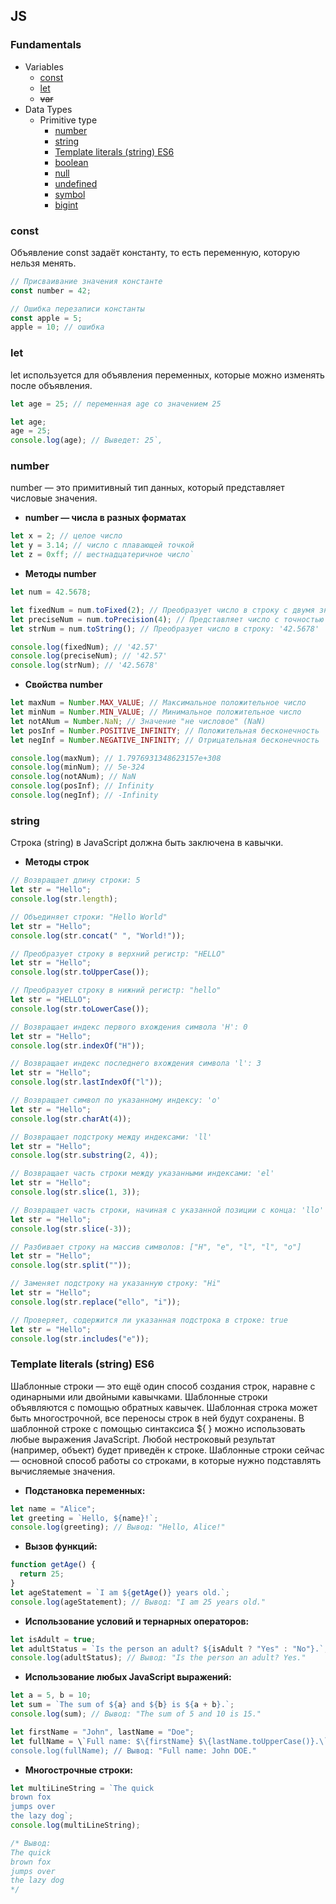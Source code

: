 ## JS

### Fundamentals

- Variables
  - [const](#const)
  - [let](#let)
  - ~~var~~
- Data Types
  - Primitive type
    - [number](#number)
    - [string](#string)
    - [Template literals (string) ES6](#template-literals-string-es6)
    - [boolean](#boolean)
    - [null](#null)
    - [undefined](#undefined)
    - [symbol](#symbol)
    - [bigint](#bigint)

### const

Объявление const задаёт константу, то есть переменную, которую нельзя менять.

```javascript
// Присваивание значения константе
const number = 42;
```

```javascript
// Ошибка перезаписи константы
const apple = 5;
apple = 10; // ошибка
```

### let

let используется для объявления переменных, которые можно изменять после объявления.

```javascript
let age = 25; // переменная age со значением 25
```

```javascript
let age;
age = 25;
console.log(age); // Выведет: 25`,
```

### number

number — это примитивный тип данных, который представляет числовые значения.

- **number — числа в разных форматах**

```javascript
let x = 2; // целое число
let y = 3.14; // число с плавающей точкой
let z = 0xff; // шестнадцатеричное число`
```

- **Методы number**

```javascript
let num = 42.5678;

let fixedNum = num.toFixed(2); // Преобразует число в строку с двумя знаками после запятой: '42.57'
let preciseNum = num.toPrecision(4); // Представляет число с точностью до четырех знаков: '42.57'
let strNum = num.toString(); // Преобразует число в строку: '42.5678'

console.log(fixedNum); // '42.57'
console.log(preciseNum); // '42.57'
console.log(strNum); // '42.5678'
```

- **Свойства number**

```javascript
let maxNum = Number.MAX_VALUE; // Максимальное положительное число
let minNum = Number.MIN_VALUE; // Минимальное положительное число
let notANum = Number.NaN; // Значение "не числовое" (NaN)
let posInf = Number.POSITIVE_INFINITY; // Положительная бесконечность
let negInf = Number.NEGATIVE_INFINITY; // Отрицательная бесконечность

console.log(maxNum); // 1.7976931348623157e+308
console.log(minNum); // 5e-324
console.log(notANum); // NaN
console.log(posInf); // Infinity
console.log(negInf); // -Infinity
```

### string

Строка (string) в JavaScript должна быть заключена в кавычки.

- **Методы строк**

```javascript
// Возвращает длину строки: 5
let str = "Hello";
console.log(str.length);
```

```javascript
// Объединяет строки: "Hello World"
let str = "Hello";
console.log(str.concat(" ", "World!"));
```

```javascript
// Преобразует строку в верхний регистр: "HELLO"
let str = "Hello";
console.log(str.toUpperCase());
```

```javascript
// Преобразует строку в нижний регистр: "hello"
let str = "HELLO";
console.log(str.toLowerCase());
```

```javascript
// Возвращает индекс первого вхождения символа 'H': 0
let str = "Hello";
console.log(str.indexOf("H"));
```

```javascript
// Возвращает индекс последнего вхождения символа 'l': 3
let str = "Hello";
console.log(str.lastIndexOf("l"));
```

```javascript
// Возвращает символ по указанному индексу: 'o'
let str = "Hello";
console.log(str.charAt(4));
```

```javascript
// Возвращает подстроку между индексами: 'll'
let str = "Hello";
console.log(str.substring(2, 4));
```

```javascript
// Возвращает часть строки между указанными индексами: 'el'
let str = "Hello";
console.log(str.slice(1, 3));
```

```javascript
// Возвращает часть строки, начиная с указанной позиции с конца: 'llo'
let str = "Hello";
console.log(str.slice(-3));
```

```javascript
// Разбивает строку на массив символов: ["H", "e", "l", "l", "o"]
let str = "Hello";
console.log(str.split(""));
```

```javascript
// Заменяет подстроку на указанную строку: "Hi"
let str = "Hello";
console.log(str.replace("ello", "i"));
```

```javascript
// Проверяет, содержится ли указанная подстрока в строке: true
let str = "Hello";
console.log(str.includes("e"));
```

### Template literals (string) ES6

Шаблонные строки — это ещё один способ создания строк, наравне с одинарными или двойными кавычками. Шаблонные строки объявляются с помощью обратных кавычек. Шаблонная строка может быть многострочной, все переносы строк в ней будут сохранены. В шаблонной строке с помощью синтаксиса ${ } можно использовать любые выражения JavaScript. Любой нестроковый результат (например, объект) будет приведён к строке. Шаблонные строки сейчас — основной способ работы со строками, в которые нужно подставлять вычисляемые значения.

- **Подстановка переменных:**

```javascript
let name = "Alice";
let greeting = `Hello, ${name}!`;
console.log(greeting); // Вывод: "Hello, Alice!"
```

- **Вызов функций:**

```javascript
function getAge() {
  return 25;
}
let ageStatement = `I am ${getAge()} years old.`;
console.log(ageStatement); // Вывод: "I am 25 years old."
```

- **Использование условий и тернарных операторов:**

```javascript
let isAdult = true;
let adultStatus = `Is the person an adult? ${isAdult ? "Yes" : "No"}.`;
console.log(adultStatus); // Вывод: "Is the person an adult? Yes."
```

- **Использование любых JavaScript выражений:**

```javascript
let a = 5, b = 10;
let sum = `The sum of ${a} and ${b} is ${a + b}.`;
console.log(sum); // Вывод: "The sum of 5 and 10 is 15."

let firstName = "John", lastName = "Doe";
let fullName = \`Full name: $\{firstName} $\{lastName.toUpperCase()}.\`;
console.log(fullName); // Вывод: "Full name: John DOE."
```

- **Многострочные строки:**

```javascript
let multiLineString = `The quick
brown fox
jumps over
the lazy dog`;
console.log(multiLineString);

/* Вывод:
The quick
brown fox
jumps over
the lazy dog
*/
```
